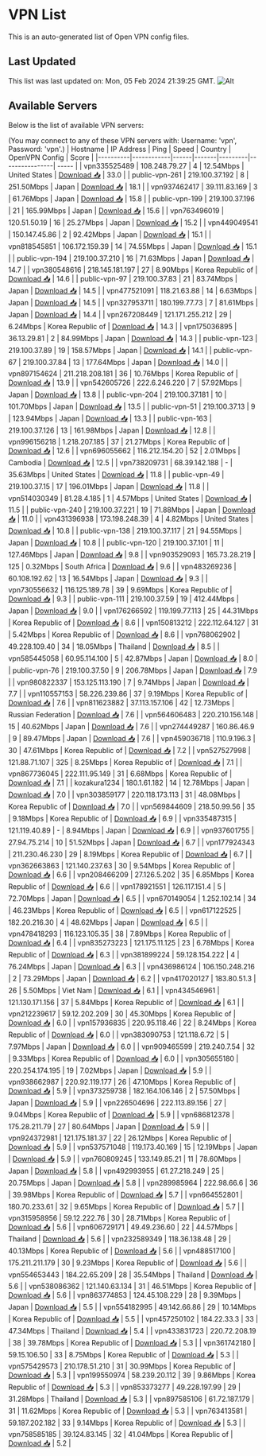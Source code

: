 # VPN List

This is an auto-generated list of Open VPN config files.

## Last Updated

This list was last updated on: Mon, 05 Feb 2024 21:39:25 GMT.
![Alt](https://repobeats.axiom.co/api/embed/186b98318ef1479477931607c1ad7d823f12451f.svg "Repobeats analytics image")

## Available Servers

Below is the list of available VPN servers:

(You may connect to any of these VPN servers with: Username: 'vpn', Password: 'vpn'.)
| Hostname | IP Address | Ping | Speed | Country | OpenVPN Config | Score |
|----------|------------|------|-------|---------|----------------| ----- |
| vpn335525489 | 108.248.79.27 | 4 | 12.54Mbps | United States | [Download 📥](./configs/server_0_US.ovpn) | 33.0 |
| public-vpn-261 | 219.100.37.192 | 8 | 251.50Mbps | Japan | [Download 📥](./configs/server_1_JP.ovpn) | 18.1 |
| vpn937462417 | 39.111.83.169 | 3 | 61.76Mbps | Japan | [Download 📥](./configs/server_2_JP.ovpn) | 15.8 |
| public-vpn-199 | 219.100.37.196 | 21 | 165.99Mbps | Japan | [Download 📥](./configs/server_3_JP.ovpn) | 15.6 |
| vpn763496019 | 120.51.50.19 | 16 | 25.27Mbps | Japan | [Download 📥](./configs/server_4_JP.ovpn) | 15.2 |
| vpn449049541 | 150.147.45.86 | 2 | 92.42Mbps | Japan | [Download 📥](./configs/server_5_JP.ovpn) | 15.1 |
| vpn818545851 | 106.172.159.39 | 14 | 74.55Mbps | Japan | [Download 📥](./configs/server_6_JP.ovpn) | 15.1 |
| public-vpn-194 | 219.100.37.210 | 16 | 71.63Mbps | Japan | [Download 📥](./configs/server_7_JP.ovpn) | 14.7 |
| vpn380548616 | 218.145.181.197 | 27 | 8.90Mbps | Korea Republic of | [Download 📥](./configs/server_8_KR.ovpn) | 14.6 |
| public-vpn-97 | 219.100.37.83 | 21 | 83.74Mbps | Japan | [Download 📥](./configs/server_9_JP.ovpn) | 14.5 |
| vpn477521091 | 118.21.63.88 | 14 | 6.63Mbps | Japan | [Download 📥](./configs/server_10_JP.ovpn) | 14.5 |
| vpn327953711 | 180.199.77.73 | 7 | 81.61Mbps | Japan | [Download 📥](./configs/server_11_JP.ovpn) | 14.4 |
| vpn267208449 | 121.171.255.212 | 29 | 6.24Mbps | Korea Republic of | [Download 📥](./configs/server_12_KR.ovpn) | 14.3 |
| vpn175036895 | 36.13.29.81 | 2 | 84.99Mbps | Japan | [Download 📥](./configs/server_13_JP.ovpn) | 14.3 |
| public-vpn-123 | 219.100.37.89 | 19 | 158.57Mbps | Japan | [Download 📥](./configs/server_14_JP.ovpn) | 14.1 |
| public-vpn-67 | 219.100.37.84 | 13 | 177.64Mbps | Japan | [Download 📥](./configs/server_15_JP.ovpn) | 14.0 |
| vpn897154624 | 211.218.208.181 | 36 | 10.76Mbps | Korea Republic of | [Download 📥](./configs/server_16_KR.ovpn) | 13.9 |
| vpn542605726 | 222.6.246.220 | 7 | 57.92Mbps | Japan | [Download 📥](./configs/server_17_JP.ovpn) | 13.8 |
| public-vpn-204 | 219.100.37.181 | 10 | 101.70Mbps | Japan | [Download 📥](./configs/server_18_JP.ovpn) | 13.5 |
| public-vpn-51 | 219.100.37.13 | 9 | 123.94Mbps | Japan | [Download 📥](./configs/server_19_JP.ovpn) | 13.3 |
| public-vpn-163 | 219.100.37.126 | 13 | 161.98Mbps | Japan | [Download 📥](./configs/server_20_JP.ovpn) | 12.8 |
| vpn996156218 | 1.218.207.185 | 37 | 21.27Mbps | Korea Republic of | [Download 📥](./configs/server_21_KR.ovpn) | 12.6 |
| vpn696055662 | 116.212.154.20 | 52 | 2.01Mbps | Cambodia | [Download 📥](./configs/server_22_KH.ovpn) | 12.5 |
| vpn738209731 | 68.39.142.188 | - | 35.63Mbps | United States | [Download 📥](./configs/server_23_US.ovpn) | 11.8 |
| public-vpn-49 | 219.100.37.15 | 17 | 196.01Mbps | Japan | [Download 📥](./configs/server_24_JP.ovpn) | 11.8 |
| vpn514030349 | 81.28.4.185 | 1 | 4.57Mbps | United States | [Download 📥](./configs/server_25_US.ovpn) | 11.5 |
| public-vpn-240 | 219.100.37.221 | 19 | 71.88Mbps | Japan | [Download 📥](./configs/server_26_JP.ovpn) | 11.0 |
| vpn431396938 | 173.198.248.39 | 4 | 4.82Mbps | United States | [Download 📥](./configs/server_27_US.ovpn) | 10.8 |
| public-vpn-138 | 219.100.37.117 | 21 | 94.55Mbps | Japan | [Download 📥](./configs/server_28_JP.ovpn) | 10.8 |
| public-vpn-120 | 219.100.37.101 | 11 | 127.46Mbps | Japan | [Download 📥](./configs/server_29_JP.ovpn) | 9.8 |
| vpn903529093 | 165.73.28.219 | 125 | 0.32Mbps | South Africa | [Download 📥](./configs/server_30_ZA.ovpn) | 9.6 |
| vpn483269236 | 60.108.192.62 | 13 | 16.54Mbps | Japan | [Download 📥](./configs/server_31_JP.ovpn) | 9.3 |
| vpn730556632 | 116.125.189.78 | 39 | 9.69Mbps | Korea Republic of | [Download 📥](./configs/server_32_KR.ovpn) | 9.3 |
| public-vpn-111 | 219.100.37.59 | 19 | 412.44Mbps | Japan | [Download 📥](./configs/server_33_JP.ovpn) | 9.0 |
| vpn176266592 | 119.199.77.113 | 25 | 44.31Mbps | Korea Republic of | [Download 📥](./configs/server_34_KR.ovpn) | 8.6 |
| vpn150813212 | 222.112.64.127 | 31 | 5.42Mbps | Korea Republic of | [Download 📥](./configs/server_35_KR.ovpn) | 8.6 |
| vpn768062902 | 49.228.109.40 | 34 | 18.05Mbps | Thailand | [Download 📥](./configs/server_36_TH.ovpn) | 8.5 |
| vpn585445058 | 60.95.114.100 | 5 | 42.87Mbps | Japan | [Download 📥](./configs/server_37_JP.ovpn) | 8.0 |
| public-vpn-76 | 219.100.37.50 | 9 | 206.78Mbps | Japan | [Download 📥](./configs/server_38_JP.ovpn) | 7.9 |
| vpn980822337 | 153.125.113.190 | 7 | 9.74Mbps | Japan | [Download 📥](./configs/server_39_JP.ovpn) | 7.7 |
| vpn110557153 | 58.226.239.86 | 37 | 9.19Mbps | Korea Republic of | [Download 📥](./configs/server_40_KR.ovpn) | 7.6 |
| vpn811623882 | 37.113.157.106 | 42 | 12.73Mbps | Russian Federation | [Download 📥](./configs/server_41_RU.ovpn) | 7.6 |
| vpn564606483 | 220.210.156.148 | 15 | 40.62Mbps | Japan | [Download 📥](./configs/server_42_JP.ovpn) | 7.6 |
| vpn274449287 | 160.86.46.9 | 9 | 89.47Mbps | Japan | [Download 📥](./configs/server_43_JP.ovpn) | 7.6 |
| vpn459036718 | 110.9.196.3 | 30 | 47.61Mbps | Korea Republic of | [Download 📥](./configs/server_44_KR.ovpn) | 7.2 |
| vpn527527998 | 121.88.71.107 | 325 | 8.25Mbps | Korea Republic of | [Download 📥](./configs/server_45_KR.ovpn) | 7.1 |
| vpn867736045 | 222.111.95.149 | 31 | 6.68Mbps | Korea Republic of | [Download 📥](./configs/server_46_KR.ovpn) | 7.1 |
| kozakura1234 | 180.1.61.182 | 14 | 12.78Mbps | Japan | [Download 📥](./configs/server_47_JP.ovpn) | 7.0 |
| vpn303859177 | 220.118.173.113 | 31 | 48.08Mbps | Korea Republic of | [Download 📥](./configs/server_48_KR.ovpn) | 7.0 |
| vpn569844609 | 218.50.99.56 | 35 | 9.18Mbps | Korea Republic of | [Download 📥](./configs/server_49_KR.ovpn) | 6.9 |
| vpn335487315 | 121.119.40.89 | - | 8.94Mbps | Japan | [Download 📥](./configs/server_50_JP.ovpn) | 6.9 |
| vpn937601755 | 27.94.75.214 | 10 | 51.52Mbps | Japan | [Download 📥](./configs/server_51_JP.ovpn) | 6.7 |
| vpn177924343 | 211.230.46.230 | 29 | 8.19Mbps | Korea Republic of | [Download 📥](./configs/server_52_KR.ovpn) | 6.7 |
| vpn362663863 | 121.140.237.63 | 30 | 9.54Mbps | Korea Republic of | [Download 📥](./configs/server_53_KR.ovpn) | 6.6 |
| vpn208466209 | 27.126.5.202 | 35 | 6.85Mbps | Korea Republic of | [Download 📥](./configs/server_54_KR.ovpn) | 6.6 |
| vpn178921551 | 126.117.151.4 | 5 | 72.70Mbps | Japan | [Download 📥](./configs/server_55_JP.ovpn) | 6.5 |
| vpn670149054 | 1.252.102.14 | 34 | 46.23Mbps | Korea Republic of | [Download 📥](./configs/server_56_KR.ovpn) | 6.5 |
| vpn617122525 | 182.20.216.30 | 4 | 48.62Mbps | Japan | [Download 📥](./configs/server_57_JP.ovpn) | 6.5 |
| vpn478418293 | 116.123.105.35 | 38 | 7.89Mbps | Korea Republic of | [Download 📥](./configs/server_58_KR.ovpn) | 6.4 |
| vpn835273223 | 121.175.11.125 | 23 | 6.78Mbps | Korea Republic of | [Download 📥](./configs/server_59_KR.ovpn) | 6.3 |
| vpn381899224 | 59.128.154.222 | 4 | 76.24Mbps | Japan | [Download 📥](./configs/server_60_JP.ovpn) | 6.3 |
| vpn436986124 | 106.150.248.216 | 2 | 73.29Mbps | Japan | [Download 📥](./configs/server_61_JP.ovpn) | 6.2 |
| vpn417020127 | 183.80.51.3 | 26 | 5.50Mbps | Viet Nam | [Download 📥](./configs/server_62_VN.ovpn) | 6.1 |
| vpn434546961 | 121.130.171.156 | 37 | 5.84Mbps | Korea Republic of | [Download 📥](./configs/server_63_KR.ovpn) | 6.1 |
| vpn212239617 | 59.12.202.209 | 30 | 45.30Mbps | Korea Republic of | [Download 📥](./configs/server_64_KR.ovpn) | 6.0 |
| vpn157936835 | 220.95.118.46 | 22 | 8.24Mbps | Korea Republic of | [Download 📥](./configs/server_65_KR.ovpn) | 6.0 |
| vpn383090753 | 121.118.6.72 | 5 | 7.97Mbps | Japan | [Download 📥](./configs/server_66_JP.ovpn) | 6.0 |
| vpn909465599 | 219.240.7.54 | 32 | 9.33Mbps | Korea Republic of | [Download 📥](./configs/server_67_KR.ovpn) | 6.0 |
| vpn305655180 | 220.254.174.195 | 19 | 7.02Mbps | Japan | [Download 📥](./configs/server_68_JP.ovpn) | 5.9 |
| vpn938662987 | 220.92.119.177 | 26 | 47.10Mbps | Korea Republic of | [Download 📥](./configs/server_69_KR.ovpn) | 5.9 |
| vpn373259738 | 182.164.106.146 | 2 | 57.50Mbps | Japan | [Download 📥](./configs/server_70_JP.ovpn) | 5.9 |
| vpn226504696 | 222.113.89.156 | 27 | 9.04Mbps | Korea Republic of | [Download 📥](./configs/server_71_KR.ovpn) | 5.9 |
| vpn686812378 | 175.28.211.79 | 27 | 80.64Mbps | Japan | [Download 📥](./configs/server_72_JP.ovpn) | 5.9 |
| vpn924372981 | 121.175.181.37 | 22 | 26.12Mbps | Korea Republic of | [Download 📥](./configs/server_73_KR.ovpn) | 5.9 |
| vpn537571048 | 119.173.40.169 | 15 | 12.19Mbps | Japan | [Download 📥](./configs/server_74_JP.ovpn) | 5.9 |
| vpn760809245 | 133.149.85.21 | 11 | 78.60Mbps | Japan | [Download 📥](./configs/server_75_JP.ovpn) | 5.8 |
| vpn492993955 | 61.27.218.249 | 25 | 20.75Mbps | Japan | [Download 📥](./configs/server_76_JP.ovpn) | 5.8 |
| vpn289985964 | 222.98.66.6 | 36 | 39.98Mbps | Korea Republic of | [Download 📥](./configs/server_77_KR.ovpn) | 5.7 |
| vpn664552801 | 180.70.233.61 | 32 | 9.65Mbps | Korea Republic of | [Download 📥](./configs/server_78_KR.ovpn) | 5.7 |
| vpn315958956 | 59.12.222.76 | 30 | 28.71Mbps | Korea Republic of | [Download 📥](./configs/server_79_KR.ovpn) | 5.6 |
| vpn606729171 | 49.49.236.60 | 22 | 44.57Mbps | Thailand | [Download 📥](./configs/server_80_TH.ovpn) | 5.6 |
| vpn232589349 | 118.36.138.48 | 29 | 40.13Mbps | Korea Republic of | [Download 📥](./configs/server_81_KR.ovpn) | 5.6 |
| vpn488517100 | 175.211.211.179 | 30 | 9.23Mbps | Korea Republic of | [Download 📥](./configs/server_82_KR.ovpn) | 5.6 |
| vpn554653443 | 184.22.65.209 | 28 | 35.54Mbps | Thailand | [Download 📥](./configs/server_83_TH.ovpn) | 5.6 |
| vpn538086362 | 121.140.63.134 | 31 | 46.51Mbps | Korea Republic of | [Download 📥](./configs/server_84_KR.ovpn) | 5.6 |
| vpn863774853 | 124.45.108.229 | 28 | 9.39Mbps | Japan | [Download 📥](./configs/server_85_JP.ovpn) | 5.5 |
| vpn554182995 | 49.142.66.86 | 29 | 10.14Mbps | Korea Republic of | [Download 📥](./configs/server_86_KR.ovpn) | 5.5 |
| vpn457250102 | 184.22.33.3 | 33 | 47.34Mbps | Thailand | [Download 📥](./configs/server_87_TH.ovpn) | 5.4 |
| vpn433831723 | 220.72.208.19 | 38 | 39.78Mbps | Korea Republic of | [Download 📥](./configs/server_88_KR.ovpn) | 5.3 |
| vpn361742180 | 59.15.106.50 | 33 | 8.75Mbps | Korea Republic of | [Download 📥](./configs/server_89_KR.ovpn) | 5.3 |
| vpn575429573 | 210.178.51.210 | 31 | 30.99Mbps | Korea Republic of | [Download 📥](./configs/server_90_KR.ovpn) | 5.3 |
| vpn199550974 | 58.239.20.112 | 39 | 9.86Mbps | Korea Republic of | [Download 📥](./configs/server_91_KR.ovpn) | 5.3 |
| vpn853373277 | 49.228.197.99 | 29 | 31.28Mbps | Thailand | [Download 📥](./configs/server_92_TH.ovpn) | 5.3 |
| vpn897585106 | 61.72.187.179 | 31 | 11.62Mbps | Korea Republic of | [Download 📥](./configs/server_93_KR.ovpn) | 5.3 |
| vpn763413581 | 59.187.202.182 | 33 | 9.14Mbps | Korea Republic of | [Download 📥](./configs/server_94_KR.ovpn) | 5.3 |
| vpn758585185 | 39.124.83.145 | 32 | 41.04Mbps | Korea Republic of | [Download 📥](./configs/server_95_KR.ovpn) | 5.2 |
